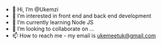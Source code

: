 - 👋 Hi, I’m @Ukemzi
- 👀 I’m interested in front end and back end development
- 🌱 I’m currently learning Node JS
- 💞️ I’m looking to collaborate on ...
- 📫 How to reach me - my email is ukemeetuk@gmail.com

<!---
Ukemzi/Ukemzi is a ✨ special ✨ repository because its `README.md` (this file) appears on your GitHub profile.
You can click the Preview link to take a look at your changes.
--->
